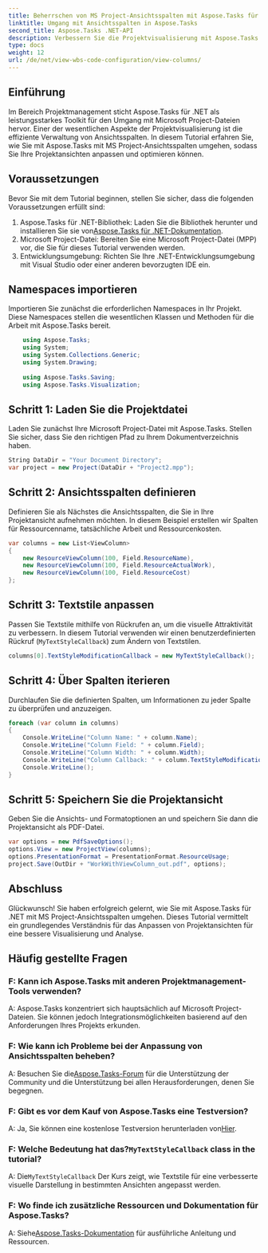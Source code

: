 ```yaml
---
title: Beherrschen von MS Project-Ansichtsspalten mit Aspose.Tasks für .NET
linktitle: Umgang mit Ansichtsspalten in Aspose.Tasks
second_title: Aspose.Tasks .NET-API
description: Verbessern Sie die Projektvisualisierung mit Aspose.Tasks für .NET. Erfahren Sie Schritt für Schritt, wie Sie mit den Ansichtsspalten von MS Project umgehen. Steigern Sie Effizienz und Individualisierung.
type: docs
weight: 12
url: /de/net/view-wbs-code-configuration/view-columns/
---
```

## Einführung
Im Bereich Projektmanagement sticht Aspose.Tasks für .NET als leistungsstarkes Toolkit für den Umgang mit Microsoft Project-Dateien hervor. Einer der wesentlichen Aspekte der Projektvisualisierung ist die effiziente Verwaltung von Ansichtsspalten. In diesem Tutorial erfahren Sie, wie Sie mit Aspose.Tasks mit MS Project-Ansichtsspalten umgehen, sodass Sie Ihre Projektansichten anpassen und optimieren können.
## Voraussetzungen
Bevor Sie mit dem Tutorial beginnen, stellen Sie sicher, dass die folgenden Voraussetzungen erfüllt sind:
1.  Aspose.Tasks für .NET-Bibliothek: Laden Sie die Bibliothek herunter und installieren Sie sie von[Aspose.Tasks für .NET-Dokumentation](https://reference.aspose.com/tasks/net/).
2. Microsoft Project-Datei: Bereiten Sie eine Microsoft Project-Datei (MPP) vor, die Sie für dieses Tutorial verwenden werden.
3. Entwicklungsumgebung: Richten Sie Ihre .NET-Entwicklungsumgebung mit Visual Studio oder einer anderen bevorzugten IDE ein.
## Namespaces importieren
Importieren Sie zunächst die erforderlichen Namespaces in Ihr Projekt. Diese Namespaces stellen die wesentlichen Klassen und Methoden für die Arbeit mit Aspose.Tasks bereit.
```csharp
    using Aspose.Tasks;
    using System;
    using System.Collections.Generic;
    using System.Drawing;
    
    using Aspose.Tasks.Saving;
    using Aspose.Tasks.Visualization;
```
## Schritt 1: Laden Sie die Projektdatei
Laden Sie zunächst Ihre Microsoft Project-Datei mit Aspose.Tasks. Stellen Sie sicher, dass Sie den richtigen Pfad zu Ihrem Dokumentverzeichnis haben.
```csharp
String DataDir = "Your Document Directory";
var project = new Project(DataDir + "Project2.mpp");
```
## Schritt 2: Ansichtsspalten definieren
Definieren Sie als Nächstes die Ansichtsspalten, die Sie in Ihre Projektansicht aufnehmen möchten. In diesem Beispiel erstellen wir Spalten für Ressourcenname, tatsächliche Arbeit und Ressourcenkosten.
```csharp
var columns = new List<ViewColumn>
{
    new ResourceViewColumn(100, Field.ResourceName),
    new ResourceViewColumn(100, Field.ResourceActualWork),
    new ResourceViewColumn(100, Field.ResourceCost)
};
```
## Schritt 3: Textstile anpassen
Passen Sie Textstile mithilfe von Rückrufen an, um die visuelle Attraktivität zu verbessern. In diesem Tutorial verwenden wir einen benutzerdefinierten Rückruf (`MyTextStyleCallback`) zum Ändern von Textstilen.
```csharp
columns[0].TextStyleModificationCallback = new MyTextStyleCallback();
```
## Schritt 4: Über Spalten iterieren
Durchlaufen Sie die definierten Spalten, um Informationen zu jeder Spalte zu überprüfen und anzuzeigen.
```csharp
foreach (var column in columns)
{
    Console.WriteLine("Column Name: " + column.Name);
    Console.WriteLine("Column Field: " + column.Field);
    Console.WriteLine("Column Width: " + column.Width);
    Console.WriteLine("Column Callback: " + column.TextStyleModificationCallback);
    Console.WriteLine();
}
```
## Schritt 5: Speichern Sie die Projektansicht
Geben Sie die Ansichts- und Formatoptionen an und speichern Sie dann die Projektansicht als PDF-Datei.
```csharp
var options = new PdfSaveOptions();
options.View = new ProjectView(columns);
options.PresentationFormat = PresentationFormat.ResourceUsage;
project.Save(OutDir + "WorkWithViewColumn_out.pdf", options);
```
## Abschluss
Glückwunsch! Sie haben erfolgreich gelernt, wie Sie mit Aspose.Tasks für .NET mit MS Project-Ansichtsspalten umgehen. Dieses Tutorial vermittelt ein grundlegendes Verständnis für das Anpassen von Projektansichten für eine bessere Visualisierung und Analyse.

## Häufig gestellte Fragen
### F: Kann ich Aspose.Tasks mit anderen Projektmanagement-Tools verwenden?
A: Aspose.Tasks konzentriert sich hauptsächlich auf Microsoft Project-Dateien. Sie können jedoch Integrationsmöglichkeiten basierend auf den Anforderungen Ihres Projekts erkunden.
### F: Wie kann ich Probleme bei der Anpassung von Ansichtsspalten beheben?
 A: Besuchen Sie die[Aspose.Tasks-Forum](https://forum.aspose.com/c/tasks/15) für die Unterstützung der Community und die Unterstützung bei allen Herausforderungen, denen Sie begegnen.
### F: Gibt es vor dem Kauf von Aspose.Tasks eine Testversion?
 A: Ja, Sie können eine kostenlose Testversion herunterladen von[Hier](https://releases.aspose.com/).
###  F: Welche Bedeutung hat das?`MyTextStyleCallback` class in the tutorial?
 A: Die`MyTextStyleCallback` Der Kurs zeigt, wie Textstile für eine verbesserte visuelle Darstellung in bestimmten Ansichten angepasst werden.
### F: Wo finde ich zusätzliche Ressourcen und Dokumentation für Aspose.Tasks?
 A: Siehe[Aspose.Tasks-Dokumentation](https://reference.aspose.com/tasks/net/) für ausführliche Anleitung und Ressourcen.